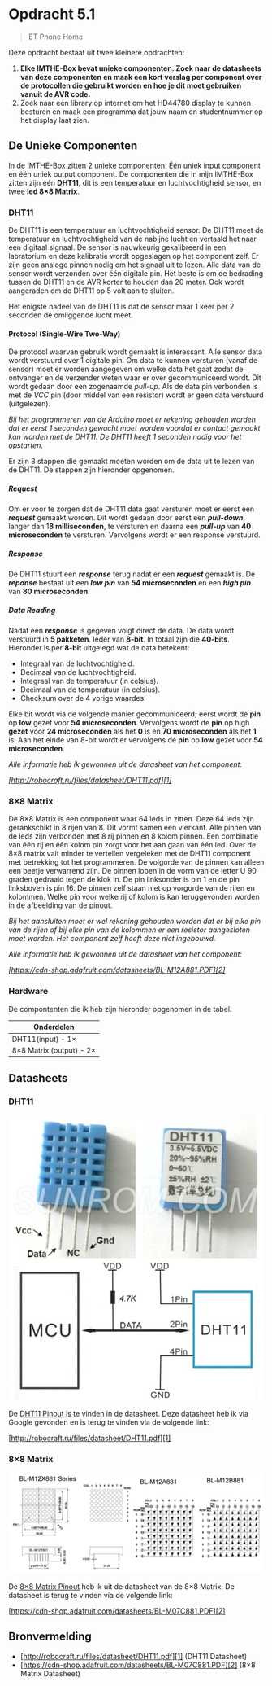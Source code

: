 # Opdracht 5.1

> ET Phone Home

Deze opdracht bestaat uit twee kleinere opdrachten:

1. **Elke IMTHE-Box bevat unieke componenten. Zoek naar de datasheets van deze componenten en maak een kort verslag per component over de protocollen die gebruikt worden en hoe je dit moet gebruiken vanuit de AVR code.**
2. Zoek naar een library op internet om het HD44780 display te kunnen besturen en maak een programma dat jouw naam en studentnummer op het display laat zien.

## De Unieke Componenten

In de IMTHE-Box zitten 2 unieke componenten. Één uniek input component en één uniek output component. De componenten die in mijn IMTHE-Box zitten zijn één **DHT11**, dit is een temperatuur en luchtvochtigheid sensor, en twee **led 8×8 Matrix**.

### DHT11

De DHT11 is een temperatuur en luchtvochtigheid sensor. De DHT11 meet de  temperatuur en luchtvochtigheid van de nabijne lucht en vertaald het naar een digitaal signaal. De sensor is nauwkeurig gekalibreerd in een labratorium en deze kalibratie wordt opgeslagen op het component zelf. Er zijn geen analoge pinnen nodig om het signaal uit te lezen. Alle data van de sensor wordt verzonden over één digitale pin. Het beste is om de bedrading tussen de DHT11 en de AVR korter te houden dan 20 meter. Ook wordt aangeraden om de DHT11 op 5 volt aan te sluiten.

Het enigste nadeel van de DHT11 is dat de sensor maar 1 keer per 2 seconden de omliggende lucht meet.

#### Protocol (Single-Wire Two-Way)

De protocol waarvan gebruik wordt gemaakt is interessant. Alle sensor data wordt verstuurd over 1 digitale pin. Om data te kunnen versturen (vanaf de sensor) moet er worden aangegeven om welke data het gaat zodat de ontvanger en de verzender weten waar er over gecommuniceerd wordt. Dit wordt gedaan door een zogenaamde *pull-up*. Als de data pin verbonden is met de *VCC* pin (door middel van een resistor) wordt er geen data verstuurd (uitgelezen).

*Bij het programmeren van de Arduino moet er rekening gehouden worden dat er eerst 1 seconden gewacht moet worden voordat er contact gemaakt kan worden met de DHT11. De DHT11 heeft 1 seconden nodig voor het opstarten.*

Er zijn 3 stappen die gemaakt moeten worden om de data uit te lezen van de DHT11. De stappen zijn hieronder opgenomen.

##### Request

Om er voor te zorgen dat de DHT11 data gaat versturen moet er eerst een ***request*** gemaakt worden. Dit wordt gedaan door eerst een ***pull-down***, langer dan 1**8 milliseconden**, te versturen en daarna een ***pull-up*** van **40 microseconden** te versturen. Vervolgens wordt er een response verstuurd.

##### Response

De DHT11 stuurt een ***response*** terug nadat er een ***request*** gemaakt is. De ***reponse*** bestaat uit een ***low pin*** van **54 microseconden** en een ***high pin*** van **80 microseconden**.

##### Data Reading

Nadat een ***response*** is gegeven volgt direct de data. De data wordt verstuurd in **5 pakketen**. Ieder van **8-bit**. In totaal zijn die **40-bits**. Hieronder is per **8-bit** uitgelegd wat de data betekent:

- Integraal van de luchtvochtigheid.
- Decimaal van de luchtvochtigheid.
- Integraal van de temperatuur (in celsius).
- Decimaal van de temperatuur (in celsius).
- Checksum over de 4 vorige waardes.

Elke bit wordt via de volgende manier gecommuniceerd; eerst wordt de **pin** op **low** gezet voor **54 microseconden**. Vervolgens wordt de **pin** op high **gezet** voor **24 microseconden** als het **0** is en **70 microseconden** als het **1** is. Aan het einde van 8-bit wordt er vervolgens de **pin** op **low** gezet voor **54 microseconden**.

*Alle informatie heb ik gewonnen uit de datasheet van het component:*

*[http://robocraft.ru/files/datasheet/DHT11.pdf][1]*

### 8×8 Matrix

De 8×8 Matrix is een component waar 64 leds in zitten. Deze 64 leds zijn gerankschikt in 8 rijen van 8. Dit vormt samen een vierkant. Alle pinnen van de leds zijn verbonden met 8 rij pinnen en 8 kolom pinnen. Een combinatie van één rij en één kolom pin zorgt voor het aan gaan van één led. Over de 8×8 matrix valt minder te vertellen vergeleken met de DHT11 component met betrekking tot het programmeren. De volgorde van de pinnen kan alleen een beetje verwarrend zijn. De pinnen lopen in de vorm van de letter U 90 graden gedraaid tegen de klok in. De pin linksonder is pin 1 en de pin linksboven is pin 16. De pinnen zelf staan niet op vorgorde van de rijen en kolommen. Welke pin voor welke rij of kolom is kan teruggevonden worden in de afbeelding van de pinout.

*Bij het aansluiten moet er wel rekening gehouden worden dat er bij elke pin van de rijen of bij elke pin van de kolommen er een resistor aangesloten moet worden. Het component zelf heeft deze niet ingebouwd.*

*Alle informatie heb ik gewonnen uit de datasheet van het component:*

*[https://cdn-shop.adafruit.com/datasheets/BL-M12A881.PDF][2]*

### Hardware

De compontenten die ik heb zijn hieronder opgenomen in de tabel.

| Onderdelen               |
| ------------------------ |
| DHT11(input) - 1×        |
| 8×8 Matrix (output) - 2× |

## Datasheets

### DHT11

![DHT11 Pinout](https://raw.githubusercontent.com/maartenpaauw/IMTHE1/master/O5_1/assets/data_sheets/dht11.png)

De [DHT11 Pinout](https://raw.githubusercontent.com/maartenpaauw/IMTHE1/master/O5_1/assets/data_sheets/dht11.png) is te vinden in de datasheet. Deze datasheet heb ik via Google gevonden en is terug te vinden via de volgende link:

[http://robocraft.ru/files/datasheet/DHT11.pdf][1]

### 8×8 Matrix

![8×8 Matrix Pinout](https://raw.githubusercontent.com/maartenpaauw/IMTHE1/master/O5_1/assets/data_sheets/8x8_matrix.png)

De [8×8 Matrix Pinout](https://raw.githubusercontent.com/maartenpaauw/IMTHE1/master/O5_1/assets/data_sheets/8x8_matrix.png) heb ik uit de datasheet van de 8×8 Matrix. De datasheet is terug te vinden via de volgende link:

[https://cdn-shop.adafruit.com/datasheets/BL-M07C881.PDF][2]

## Bronvermelding

* [http://robocraft.ru/files/datasheet/DHT11.pdf][1] (DHT11 Datasheet)
* [https://cdn-shop.adafruit.com/datasheets/BL-M07C881.PDF][2] (8×8 Matrix Datasheet)

[1]: http://robocraft.ru/files/datasheet/DHT11.pdf "DHT11 Datasheet"
[2]: https://cdn-shop.adafruit.com/datasheets/BL-M07C881.PDF "8×8 Matrix Datasheet"
